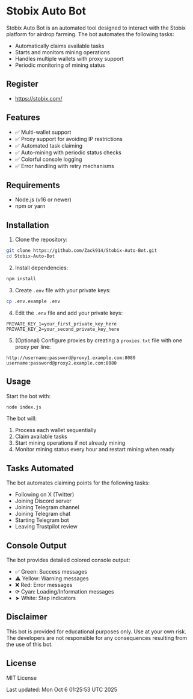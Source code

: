 # Stobix Auto Bot

Stobix Auto Bot is an automated tool designed to interact with the Stobix platform for airdrop farming. The bot automates the following tasks:

- Automatically claims available tasks
- Starts and monitors mining operations
- Handles multiple wallets with proxy support
- Periodic monitoring of mining status

## Register

- https://stobix.com/

## Features

- ✅ Multi-wallet support
- ✅ Proxy support for avoiding IP restrictions
- ✅ Automated task claiming
- ✅ Auto-mining with periodic status checks
- ✅ Colorful console logging
- ✅ Error handling with retry mechanisms

## Requirements

- Node.js (v16 or newer)
- npm or yarn

## Installation

1. Clone the repository:

```bash
git clone https://github.com/Zack914/Stobix-Auto-Bot.git
cd Stobix-Auto-Bot
```

2. Install dependencies:

```bash
npm install
```

3. Create `.env` file with your private keys:

```bash
cp .env.example .env
```

4. Edit the `.env` file and add your private keys:

```
PRIVATE_KEY_1=your_first_private_key_here
PRIVATE_KEY_2=your_second_private_key_here
```

5. (Optional) Configure proxies by creating a `proxies.txt` file with one proxy per line:

```
http://username:password@proxy1.example.com:8080
username:password@proxy2.example.com:8080
```

## Usage

Start the bot with:

```bash
node index.js
```

The bot will:
1. Process each wallet sequentially
2. Claim available tasks
3. Start mining operations if not already mining
4. Monitor mining status every hour and restart mining when ready

## Tasks Automated

The bot automates claiming points for the following tasks:
- Following on X (Twitter)
- Joining Discord server
- Joining Telegram channel
- Joining Telegram chat
- Starting Telegram bot
- Leaving Trustpilot review

## Console Output

The bot provides detailed colored console output:
- ✅ Green: Success messages
- ⚠️ Yellow: Warning messages
- ❌ Red: Error messages
- ⟳ Cyan: Loading/Information messages
- ➤ White: Step indicators

## Disclaimer

This bot is provided for educational purposes only. Use at your own risk. The developers are not responsible for any consequences resulting from the use of this bot.

## License

MIT License

Last updated: Mon Oct  6 01:25:53 UTC 2025